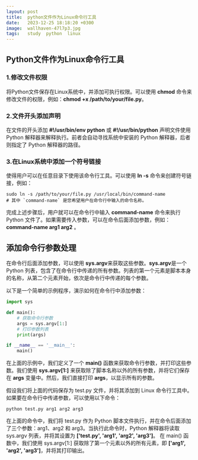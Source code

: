 ```yaml
---
layout: post
title:  python文件作为Linux命令行工具
date:   2023-12-25 18:18:20 +0300
image:  wallhaven-47l7p3.jpg
tags:   study  python  linux
---
```



## Python文件作为Linux命令行工具



### 1.修改文件权限

将Python文件保存在Linux系统中，并添加可执行权限。可以使用 **chmod** 命令来修改文件的权限，例如：**chmod +x /path/to/your/file.py**。

### 2.文件开头添加声明

在文件的开头添加 **#!/usr/bin/env python** 或 **#!/usr/bin/python** 声明文件使用 Python 解释器来解释执行。前者会自动寻找系统中安装的 Python 解释器，后者则指定了 Python 解释器的路径。

### 3.在Linux系统中添加一个符号链接

使得用户可以在任意目录下使用该命令行工具。可以使用 **ln -s** 命令来创建符号链接，例如：

```shell
sudo ln -s /path/to/your/file.py /usr/local/bin/command-name
# 其中 `command-name` 是您希望用户在命令行中输入的命令名称。
```

完成上述步骤后，用户就可以在命令行中输入 **command-name** 命令来执行 Python 文件了。如果需要传入参数，可以在命令后面添加参数，例如：**command-name arg1 arg2** 。

## 添加命令行参数处理
在命令行后面添加参数，可以使用 **sys.argv**来获取这些参数。**sys.argv**是一个 Python 列表，包含了在命令行中传递的所有参数。列表的第一个元素是脚本本身的名称，从第二个元素开始，依次是命令行中传递的每个参数。

以下是一个简单的示例程序，演示如何在命令行中添加参数：

```python
import sys

def main():
    # 获取命令行参数
    args = sys.argv[1:]
    # 打印参数列表
    print(args)

if __name__ == '__main__':
    main()
```
在上面的示例中，我们定义了一个 **main()** 函数来获取命令行参数，并打印这些参数。我们使用 **sys.argv[1:]** 来获取除了脚本名称以外的所有参数，并将它们保存在 **args** 变量中。然后，我们直接打印 **args**，以显示所有的参数。

假设我们将上面的代码保存为 test.py 文件，并将其添加到 Linux 命令行工具中。如果要在命令行中传递参数，可以使用以下命令：
```shell
python test.py arg1 arg2 arg3
```
在上面的命令中，我们将 test.py 作为 Python 脚本文件执行，并在命令后面添加了三个参数：arg1、arg2 和 arg3。当执行此命令时，Python 解释器将读取 sys.argv 列表，并将其设置为 **['test.py', 'arg1', 'arg2', 'arg3']**。
在 main() 函数中，我们使用 sys.argv[1:] 获取除了第一个元素以外的所有元素，即 **['arg1', 'arg2', 'arg3']**，并将其打印输出。

